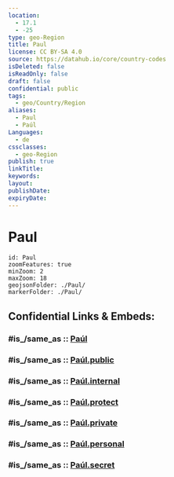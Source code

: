 ```yaml
---
location:
  - 17.1
  - -25
type: geo-Region
title: Paul
license: CC BY-SA 4.0
source: https://datahub.io/core/country-codes
isDeleted: false
isReadOnly: false
draft: false
confidential: public
tags:
  - geo/Country/Region
aliases:
  - Paul
  - Paúl
Languages:
  - de
cssclasses:
  - geo-Region
publish: true
linkTitle: 
keywords: 
layout: 
publishDate: 
expiryDate:
---
```


# Paul

```leaflet
id: Paul
zoomFeatures: true 
minZoom: 2 
maxZoom: 18
geojsonFolder: ./Paul/
markerFolder: ./Paul/
```


## Confidential Links & Embeds: 

### #is_/same_as :: [Paúl](/_Standards/Earth/Continent/Africa/Africa~West/Cape_Verde/municipalities~Cape_Verde/Paúl.md) 

### #is_/same_as :: [Paúl.public](/_public/Earth/Continent/Africa/Africa~West/Cape_Verde/municipalities~Cape_Verde/Paúl.public.md) 

### #is_/same_as :: [Paúl.internal](/_internal/Earth/Continent/Africa/Africa~West/Cape_Verde/municipalities~Cape_Verde/Paúl.internal.md) 

### #is_/same_as :: [Paúl.protect](/_protect/Earth/Continent/Africa/Africa~West/Cape_Verde/municipalities~Cape_Verde/Paúl.protect.md) 

### #is_/same_as :: [Paúl.private](/_private/Earth/Continent/Africa/Africa~West/Cape_Verde/municipalities~Cape_Verde/Paúl.private.md) 

### #is_/same_as :: [Paúl.personal](/_personal/Earth/Continent/Africa/Africa~West/Cape_Verde/municipalities~Cape_Verde/Paúl.personal.md) 

### #is_/same_as :: [Paúl.secret](/_secret/Earth/Continent/Africa/Africa~West/Cape_Verde/municipalities~Cape_Verde/Paúl.secret.md)

